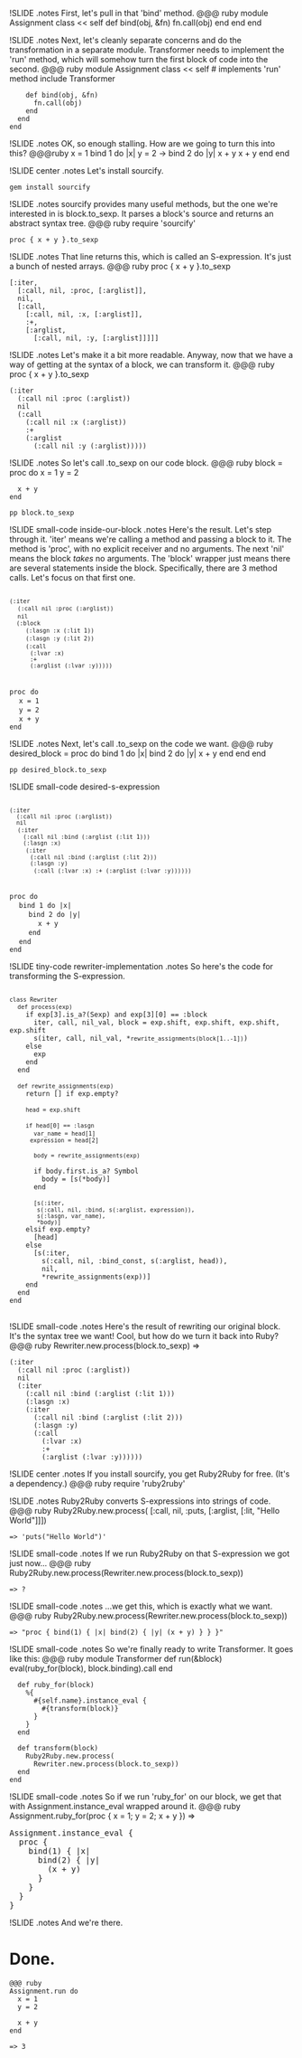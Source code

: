 !SLIDE
.notes First, let's pull in that 'bind' method.
    @@@ ruby
    module Assignment
      class << self
        def bind(obj, &fn)
          fn.call(obj)
        end
      end
    end

!SLIDE
.notes Next, let's cleanly separate concerns and do the transformation in a separate module. Transformer needs to implement the 'run' method, which will somehow turn the first block of code into the second.
    @@@ ruby
    module Assignment
      class << self
        # implements 'run' method
        include Transformer

        def bind(obj, &fn)
          fn.call(obj)
        end
      end
    end

!SLIDE
.notes OK, so enough stalling. How are we going to turn this into this?
    @@@ruby
    x = 1        bind 1 do |x|
    y = 2   ->     bind 2 do |y|
    x + y            x + y
                   end
                 end

!SLIDE center
.notes Let's install sourcify.

    gem install sourcify

!SLIDE
.notes sourcify provides many useful methods, but the one we're interested in is block.to_sexp. It parses a block's source and returns an abstract syntax tree.
    @@@ ruby
    require 'sourcify'

    proc { x + y }.to_sexp

!SLIDE
.notes That line returns this, which is called an S-expression. It's just a bunch of nested arrays.
    @@@ ruby
    proc { x + y }.to_sexp

    [:iter,
      [:call, nil, :proc, [:arglist]],
      nil,
      [:call,
        [:call, nil, :x, [:arglist]],
        :+,
        [:arglist,
          [:call, nil, :y, [:arglist]]]]]

!SLIDE
.notes Let's make it a bit more readable. Anyway, now that we have a way of getting at the syntax of a block, we can transform it.
    @@@ ruby
    proc { x + y }.to_sexp

    (:iter
      (:call nil :proc (:arglist))
      nil
      (:call
        (:call nil :x (:arglist))
        :+
        (:arglist
          (:call nil :y (:arglist)))))

!SLIDE
.notes So let's call .to_sexp on our code block.
    @@@ ruby
    block = proc do
      x = 1
      y = 2

      x + y
    end

    pp block.to_sexp

!SLIDE small-code inside-our-block
.notes Here's the result. Let's step through it. 'iter' means we're calling a method and passing a block to it. The method is 'proc', with no explicit receiver and no arguments. The next 'nil' means the block *takes* no arguments. The 'block' wrapper just means there are several statements inside the block. Specifically, there are 3 method calls. Let's focus on that first one.
<pre>
<code class="step0">
<code class="step1">(:iter</code>
  <code class="step1 step2">(:call nil :proc (:arglist))</code>
  <code class="step1">nil
  (:block</code>
    <code class="step3">(:lasgn :x (:lit 1))</code>
    <code class="step4">(:lasgn :y (:lit 2))</code>
    <code class="step5">(:call
      (:lvar :x)
      :+
      (:arglist (:lvar :y)))</code><code class="step1">))</code>
</code>

<code class="step1 step2">proc</code> <code class="step1">do</code>
  <code class="step3">x = 1</code>
  <code class="step4">y = 2</code>
  <code class="step5">x + y</code>
<code class="step1">end</code>
</pre>
<script>
$('.inside-our-block').stepThrough();
</script>

!SLIDE
.notes Next, let's call .to_sexp on the code we want.
    @@@ ruby
    desired_block = proc do
      bind 1 do |x|
        bind 2 do |y|
          x + y
        end
      end
    end

    pp desired_block.to_sexp

!SLIDE small-code desired-s-expression
<pre>
<code class="step0">
<code class="step1">(:iter
  (:call nil :proc (:arglist))
  nil</code>
  <code class="step2">(:iter
    (:call nil :bind (:arglist (:lit 1)))
    (:lasgn :x)</code>
    <code class="step3">(:iter
      (:call nil :bind (:arglist (:lit 2)))
      (:lasgn :y)</code>
      <code class="step4">(:call (:lvar :x) :+ (:arglist (:lvar :y)))</code><code class="step3">)</code><code class="step2">)</code><code class="step1">)</code>
</code>

<code class="step1">proc do</code>
  <code class="step2">bind 1 do |x|</code>
    <code class="step3">bind 2 do |y|</code>
      <code class="step4">x + y</code>
    <code class="step3">end</code>
  <code class="step2">end</code>
<code class="step1">end</code>
</pre>
<script>
$('.desired-s-expression').stepThrough();
</script>

!SLIDE tiny-code rewriter-implementation
.notes So here's the code for transforming the S-expression.
<pre>
<code class="step0">
<code class="step1">class Rewriter</code>
  <code class="step2">def process(exp)</code>
    if exp[3].is_a?(Sexp) and exp[3][0] == :block
      iter, call, nil_val, block = exp.shift, exp.shift, exp.shift, exp.shift
      s(iter, call, nil_val, *<code class="step2">rewrite_assignments(block[1..-1])</code>)
    else
      exp
    end
  end

  <code class="step2">def rewrite_assignments(exp)</code>
    return [] if exp.empty?

    <code class="step3">head = exp.shift</code>

    <code class="step4">if head[0] == :lasgn</code>
      <code class="step5">var_name = head[1]
      expression = head[2]</code>

      <code class="step6">body = rewrite_assignments(exp)</code>

      if body.first.is_a? Symbol
        body = [s(*body)]
      end

      <code class="step7">[s(:iter,
        s(:call, nil, :bind, s(:arglist, expression)),
        s(:lasgn, var_name),
        *body)]</code>
    elsif exp.empty?
      [head]
    else
      [s(:iter,
        s(:call, nil, :bind_const, s(:arglist, head)),
        nil,
        *rewrite_assignments(exp))]
    end
  end
end
</code>
</pre>
<script>
$('.rewriter-implementation').stepThrough();
</script>

!SLIDE small-code
.notes Here's the result of rewriting our original block. It's the syntax tree we want! Cool, but how do we turn it back into Ruby?
    @@@ ruby
    Rewriter.new.process(block.to_sexp) =>

    (:iter
      (:call nil :proc (:arglist))
      nil
      (:iter
        (:call nil :bind (:arglist (:lit 1)))
        (:lasgn :x)
        (:iter
          (:call nil :bind (:arglist (:lit 2)))
          (:lasgn :y)
          (:call
            (:lvar :x)
            :+
            (:arglist (:lvar :y))))))

!SLIDE center
.notes If you install sourcify, you get Ruby2Ruby for free. (It's a dependency.)
    @@@ ruby
    require 'ruby2ruby'

!SLIDE
.notes Ruby2Ruby converts S-expressions into strings of code.
    @@@ ruby
    Ruby2Ruby.new.process(
      [:call, nil, :puts,
        [:arglist,
          [:lit, "Hello World"]]])

    => 'puts("Hello World")'

!SLIDE small-code
.notes If we run Ruby2Ruby on that S-expression we got just now...
    @@@ ruby
    Ruby2Ruby.new.process(Rewriter.new.process(block.to_sexp))

    => ?

!SLIDE small-code
.notes ...we get this, which is exactly what we want.
    @@@ ruby
    Ruby2Ruby.new.process(Rewriter.new.process(block.to_sexp))

    => "proc { bind(1) { |x| bind(2) { |y| (x + y) } } }"

!SLIDE small-code
.notes So we're finally ready to write Transformer. It goes like this:
    @@@ ruby
    module Transformer
      def run(&block)
        eval(ruby_for(block),
          block.binding).call
      end

      def ruby_for(block)
        %{
          #{self.name}.instance_eval {
            #{transform(block)}
          }
        }
      end

      def transform(block)
        Ruby2Ruby.new.process(
          Rewriter.new.process(block.to_sexp))
      end
    end

!SLIDE small-code
.notes So if we run 'ruby_for' on our block, we get that with Assignment.instance_eval wrapped around it.
    @@@ ruby
    Assignment.ruby_for(proc { x = 1; y = 2; x + y }) =>

<pre class="string">
Assignment.instance_eval {
  proc {
    bind(1) { |x|
      bind(2) { |y|
        (x + y)
      }
    }
  }
}
</pre>

!SLIDE
.notes And we're there.
# Done. #

    @@@ ruby
    Assignment.run do
      x = 1
      y = 2

      x + y
    end

    => 3

